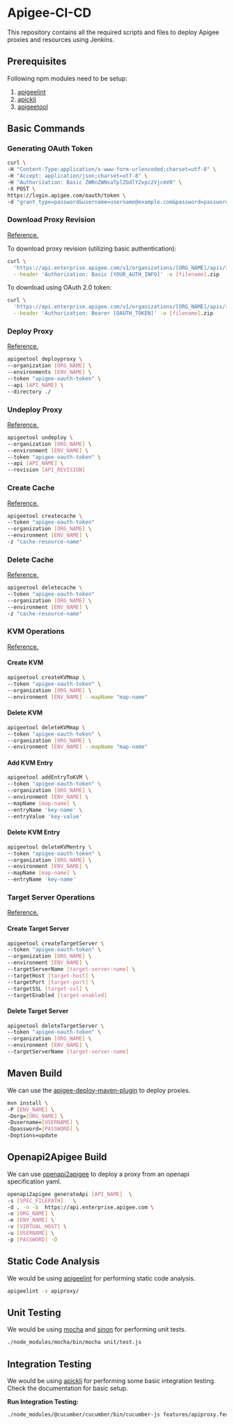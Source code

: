 # Apigee-CI-CD

This repository contains all the required scripts and files to deploy Apigee proxies and resources using Jenkins.

## Prerequisites

Following npm modules need to be setup:
1. [apigeelint](https://github.com/apigee/apigeelint)
2. [apickli](https://www.npmjs.com/package/apickli)
3. [apigeetool](https://www.npmjs.com/package/apigeetool)

## Basic Commands

### Generating OAuth Token

```bash
curl \
-H "Content-Type:application/x-www-form-urlencoded;charset=utf-8" \
-H "Accept: application/json;charset=utf-8" \
-H "Authorization: Basic ZWRnZWNsaTplZGdlY2xpc2VjcmV0" \
-X POST \
https://login.apigee.com/oauth/token \
-d "grant_type=password&username=username@example.com&password=password"
```

### Download Proxy Revision

[Reference.](https://apidocs.apigee.com/docs/api-proxies/1/routes/organizations/%7Borg_name%7D/apis/%7Bapi_name%7D/revisions/%7Brevision_number%7D/get)

To download proxy revision (utilizing basic authentication):
```bash
curl \
  'https://api.enterprise.apigee.com/v1/organizations/[ORG_NAME]/apis/[API_NAME]/revisions/[REVISION_NUMBER]?format=bundle' \
  --header 'Authorization: Basic [YOUR_AUTH_INFO]' -o [filename].zip
```

To download using OAuth 2.0 token:
```bash
curl \
  'https://api.enterprise.apigee.com/v1/organizations/[ORG_NAME]/apis/[API_NAME]/revisions/[REVISION_NUMBER]?format=bundle' \
  --header 'Authorization: Bearer [OAUTH_TOKEN]' -o [filename].zip
```

### Deploy Proxy

[Reference.](https://www.npmjs.com/package/apigeetool#deployproxy)

```bash
apigeetool deployproxy \
--organization [ORG_NAME] \
--environments [ENV_NAME] \
--token "apigee-oauth-token" \
--api [API_NAME] \
--directory ./
```

### Undeploy Proxy

[Reference.](https://www.npmjs.com/package/apigeetool#undeploy)

```bash
apigeetool undeploy \
--organization [ORG_NAME] \
--environment [ENV_NAME] \
--token "apigee-oauth-token" \
--api [API_NAME] \
--revision [API_REVISION]
```

### Create Cache

[Reference.](https://www.npmjs.com/package/apigeetool#createcache)

```bash
apigeetool createcache \
--token "apigee-oauth-token"
--organization [ORG_NAME] \
--environment [ENV_NAME] \
-z "cache-resource-name"
```

### Delete Cache

[Reference.](https://www.npmjs.com/package/apigeetool#deletecache)

```bash
apigeetool deletecache \
--token "apigee-oauth-token"
--organization [ORG_NAME] \
--environment [ENV_NAME] \
-z "cache-resource-name"
```

### KVM Operations

[Reference.](https://www.npmjs.com/package/apigeetool#kvm-operations)

#### Create KVM

```bash
apigeetool createKVMmap \
--token "apigee-oauth-token" \
--organization [ORG_NAME] \
--environment [ENV_NAME] --mapName "map-name"
```

#### Delete KVM

```bash
apigeetool deleteKVMmap \
--token "apigee-oauth-token" \
--organization [ORG_NAME] \
--environment [ENV_NAME] --mapName "map-name"
```

#### Add KVM Entry

```bash
apigeetool addEntryToKVM \
--token "apigee-oauth-token" \
--organization [ORG_NAME] \
--environment [ENV_NAME] \
--mapName [map-name] \
--entryName 'key-name' \
--entryValue 'key-value'
```

#### Delete KVM Entry

```bash
apigeetool deleteKVMentry \
--token "apigee-oauth-token" \
--organization [ORG_NAME] \
--environment [ENV_NAME] \
--mapName [map-name] \
--entryName 'key-name' 
```

### Target Server Operations

[Reference.](https://www.npmjs.com/package/apigeetool#target-server-operations)

#### Create Target Server

```bash
apigeetool createTargetServer \
--token "apigee-oauth-token" \
--organization [ORG_NAME] \
--environment [ENV_NAME] \
--targetServerName [target-server-name] \
--targetHost [target-host] \
--targetPort [target-port] \
--targetSSL [target-ssl] \
--targetEnabled [target-enabled]
```

#### Delete Target Server

```bash
apigeetool deleteTargetServer \
--token "apigee-oauth-token" \
--organization [ORG_NAME] \
--environment [ENV_NAME] \
--targetServerName [target-server-name]
```

## Maven Build

We can use the [apigee-deploy-maven-plugin](https://github.com/apigee/apigee-deploy-maven-plugin) to deploy proxies.

```bash
mvn install \
-P [ENV_NAME] \
-Dorg=[ORG_NAME] \
-Dusername=[USERNAME] \
-Dpassword=[PASSWORD] \
-Doptions=update
```

## Openapi2Apigee Build

We can use [openapi2apigee](https://www.npmjs.com/package/openapi2apigee) to deploy a proxy from an openapi specification yaml.

```bash
openapi2apigee generateApi [API_NAME]  \
-s [SPEC_FILEPATH]   \
-d . -n -b  https://api.enterprise.apigee.com \
-o [ORG_NAME] \
-e [ENV_NAME] \
-v [VIRTUAL_HOST] \
-u [USERNAME] \
-p [PASSWORD] -D
```

## Static Code Analysis

We would be using [apigeelint](https://github.com/apigee/apigeelint) for performing static code analysis.

```bash
apigeelint -s apiproxy/
```

## Unit Testing

We would be using [mocha](https://mochajs.org/) and [sinon](https://sinonjs.org/) for performing unit tests.

```bash
./node_modules/mocha/bin/mocha unit/test.js
```

## Integration Testing

We would be using [apickli](https://www.npmjs.com/package/apickli) for performing some basic integration testing. Check the documentation for basic setup.

__Run Integration Testing:__

```bash
./node_modules/@cucumber/cucumber/bin/cucumber-js features/apiproxy.feature
```


